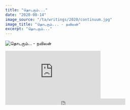 ```yaml
---
title: "தொடரும்..."
date: "2020-08-14"
image_source: "/ta/writings/2020/continuum.jpg"
image_title: "தொடரும்... - நவிலன்"
excerpt: "தொடரும்..."
---
```


<!--more-->

![தொடரும்... - நவிலன்](/ta/writings/2020/continuum.jpg)

<div class="youtube">
<iframe src="https://www.youtube.com/embed/CquQ7Lj2uq0" frameborder="0" allow="accelerometer; autoplay; encrypted-media; gyroscope; picture-in-picture" allowfullscreen>
</iframe>
</div>

<div class="sound-cloud">
<iframe width="75%" height="20" scrolling="no" frameborder="no" allow="autoplay" src="https://w.soundcloud.com/player/?url=https%3A//api.soundcloud.com/tracks/875618452&color=%23ff5500&inverse=true&auto_play=false&show_user=true">
</iframe>
</div>